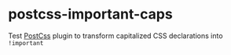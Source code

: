 # postcss-important-caps
Test [PostCss](https://github.com/postcss/postcss) plugin to transform capitalized CSS declarations into `!important`
